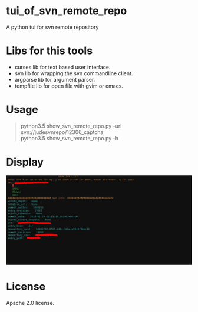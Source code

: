 # tui_of_svn_remote_repo
  A python tui for svn remote repository
# Libs for this tools  
  * curses lib for text based user interface.<br/>
  * svn lib  for wrapping the svn commandline client.<br/>
  * argparse lib for argument parser.<br/>
  * tempfile lib for open file with gvim or emacs.
# Usage
  > python3.5 show_svn_remote_repo.py -url svn://judesvnrepo/12306_captcha <br/>
  > python3.5 show_svn_remote_repo.py -h
# Display
  ![demo](https://github.com/zhajio1988/tui_of_svn_remote_repo/blob/master/demo.png)
# License
   Apache 2.0 license.
